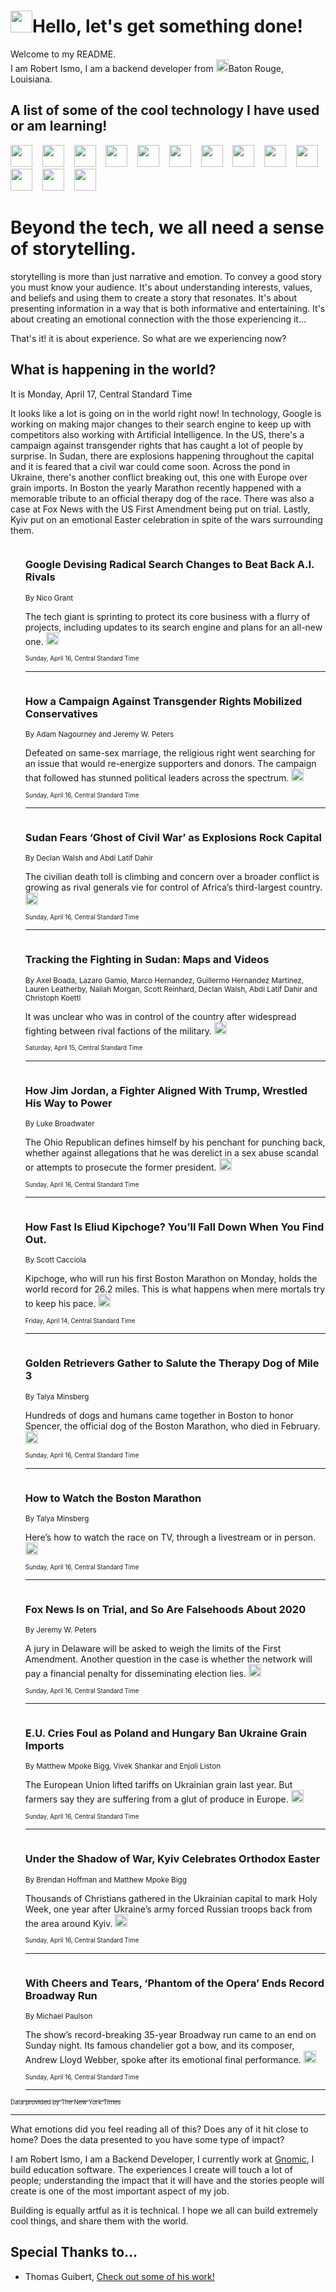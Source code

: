<h1><img src="https://emojis.slackmojis.com/emojis/images/1643514375/3493/hot-coffee.gif?1643514375" width="35"/>Hello, let's get something done!</h1>

<p>Welcome to my README.<br/>
I am Robert Ismo, I am a backend developer from <img src="https://emojis.slackmojis.com/emojis/images/1638395689/50435/moulin_rouge.png?1638395689" width="20"/>Baton Rouge, Louisiana.</p>
<h2>A list of some of the cool technology I have used or am learning!</h2>
<p>
<img src="https://emojis.slackmojis.com/emojis/images/1643516091/21142/meow_bongotap.gif?1643516091" width="35" alt="">
<img src="https://img.shields.io/badge/Favorite%20Frontend%20Framework-SvelteKit-f83903" alt="">
<img src="https://img.shields.io/badge/Second%20Favorite-Vue-40b581" alt="">
<img src="https://img.shields.io/badge/Most%20Used%20Runtime-Nodejs-78b061" alt="">
<img src="https://emojis.slackmojis.com/emojis/images/1643517416/34482/fire.gif?1643517416" width="35" alt="">
<img src="https://img.shields.io/badge/Javascript%20But%20Better-Typescript-0078ca" alt="">
<img src="https://img.shields.io/badge/Favorite%20Language-Elixir-3e244d" alt="">
<img src="https://img.shields.io/badge/Containerize%20Everything-Docker-6ac9ef" alt="">
<img src="https://emojis.slackmojis.com/emojis/images/1643514596/5999/meow_party.gif?1643514596" width="35" alt="">
<img src="https://img.shields.io/badge/API%20Love%20Language-Graphql-de32a5" alt="">
<img src="https://img.shields.io/badge/Our%20Favorite%20Version%20Controller-Git-e94f33" alt="">
<img src="https://img.shields.io/badge/Favorite%20Database-Redis-d42d1d" alt="">
<img src="https://emojis.slackmojis.com/emojis/images/1643514559/5584/deployparrot.gif?1643514559" width="35" alt="">
<img src="https://img.shields.io/badge/Container%20Interstate-RabbitMQ-f66200" alt="">
<img src="https://img.shields.io/badge/Gotta%20Learn-Kubernetes-316adf" alt="">
<img src="https://img.shields.io/badge/Really%20Mature%20Now-WASM-654fef" alt="">
<img src="https://emojis.slackmojis.com/emojis/images/1666642497/61942/dance_vibe.gif?1666642497" width="35" alt="">
<img src="https://img.shields.io/badge/For%20My%20M1-ARM64-657d96" alt="">
<img src="https://img.shields.io/badge/Loving%20This%20So%20Much-TailwindCSS-17bcb5" alt="">
<img src="https://img.shields.io/badge/Cool%20Build%20Tool-Vite-f9cb24" alt="">
<img src="https://emojis.slackmojis.com/emojis/images/1669231376/62819/working-on-it.gif?1669231376" width="35" alt="">
<img src="https://img.shields.io/badge/Fun%20and%20Easy%20Database-MongoDB-5f8c49" alt="">
<img src="https://img.shields.io/badge/JS%20Life%20Support-NPM-c73737" alt="">
<img src="https://img.shields.io/badge/I%20Liked%20It-DynamoDB-0073b9" alt="">
<img src="https://emojis.slackmojis.com/emojis/images/1643514045/46/question.gif?1643514045" width="35" alt="">
<img src="https://img.shields.io/badge/cool-React-60d6f9" alt="">
<img src="https://img.shields.io/badge/Future%20Big%20Project-Lambda-f37e00" alt="">
<img src="https://img.shields.io/badge/NPM%20But%20Better-PNPM-f1aa07" alt="">
<img src="https://emojis.slackmojis.com/emojis/images/1643514943/9662/fbwow.gif?1643514943" width="35" alt="">
<img src="https://img.shields.io/badge/First%20Language-C-662079" alt="">
<img src="https://img.shields.io/badge/Where%20I%20Deploy%20Frontend-Vercel-000000" alt="">
<img src="https://img.shields.io/badge/Who%20Does%20not%20Want%20an%20App-Swift-f9492a" alt="">
<img src="https://emojis.slackmojis.com/emojis/images/1643514058/151/javascript.png?1643514058" width="35" alt="">
<img src="https://img.shields.io/badge/cool-Python-fbd542" alt="">
<img src="https://img.shields.io/badge/Favorite%20Something-Stripe-656cdc" alt="">
<img src="https://img.shields.io/badge/Of%20Course-HTML5-ed6327" alt="">
<img src="https://emojis.slackmojis.com/emojis/images/1660415405/60731/bomb.gif?1660415405" width="35" alt="">
<img src="https://img.shields.io/badge/hate-CSS-2964ec" alt="">
<img src="https://img.shields.io/badge/Learning-CircleCI-141215" alt="">
<img src="https://img.shields.io/badge/Learning-Rust-fbbb3b" alt="">
<img src="https://emojis.slackmojis.com/emojis/images/1660415397/60712/writing-hand.gif?1660415397" width="35" alt="">
<img src="https://img.shields.io/badge/Dev%20Browser%20of%20Choice-Firefox-cc4e26" alt="">
<img src="https://img.shields.io/badge/Recoverying%20From%20Windows-UNIX-1781e3" alt="">
<img src="https://img.shields.io/badge/LOVE-LogSeq-90c1c2" alt="">
<img src="https://emojis.slackmojis.com/emojis/images/1643514066/223/kirby.gif?1643514066" width="35" alt="">
<img src="https://img.shields.io/badge/Daily%20Driver-MacOS-e6e6e8" alt="">
<img src="https://img.shields.io/badge/Git%20Server-Github-000000" alt="">
<img src="https://img.shields.io/badge/enjoyable-EC2-f17428" alt="">
<img src="https://emojis.slackmojis.com/emojis/images/1643514239/2069/excited.gif?1643514239" width="35" alt="">
</p>
<h1>Beyond the tech, we all need a sense of storytelling.</h1>
<p>storytelling is more than just narrative and emotion. To convey a good story you must know your audience. It's about understanding interests, values, and beliefs and using them to create a story that resonates. It's about presenting information in a way that is both informative and entertaining. It's about creating an emotional connection with the those experiencing it...</p>
<p>That's it! it is about experience. So what are we experiencing now?</p>
<h2>What is happening in the world?</h2>
<p>It is Monday, April 17, Central Standard Time</p>
<p>
It looks like a lot is going on in the world right now! In technology, Google is working on making major changes to their search engine to keep up with competitors also working with Artificial Intelligence. In the US, there&#39;s a campaign against transgender rights that has caught a lot of people by surprise. In Sudan, there are explosions happening throughout the capital and it is feared that a civil war could come soon. Across the pond in Ukraine, there&#39;s another conflict breaking out, this one with Europe over grain imports. In Boston the yearly Marathon recently happened with a memorable tribute to an official therapy dog of the race. There was also a case at Fox News with the US First Amendment being put on trial. Lastly, Kyiv put on an emotional Easter celebration in spite of the wars surrounding them.</p>
<ol>
<img src="https://img.shields.io/badge/-technology-blue" alt="">
<h3>Google Devising Radical Search Changes to Beat Back A.I. Rivals</h3>
<sub>By Nico Grant</sub>
<p>The tech giant is sprinting to protect its core business with a flurry of projects, including updates to its search engine and plans for an all-new one.  <a href="https://nyti.ms/3oiEuvh"><img src="https://developer.nytimes.com/files/poweredby_nytimes_30b.png?v=1583354208352" height="20"></a></p>
<sub><sub>Sunday, April 16, Central Standard Time</sub></sub>
<hr/>
<img src="https://img.shields.io/badge/-us-blue" alt="">
<h3>How a Campaign Against Transgender Rights Mobilized Conservatives</h3>
<sub>By Adam Nagourney and Jeremy W. Peters</sub>
<p>Defeated on same-sex marriage, the religious right went searching for an issue that would re-energize supporters and donors. The campaign that followed has stunned political leaders across the spectrum.  <a href="https://nyti.ms/41bQmxL"><img src="https://developer.nytimes.com/files/poweredby_nytimes_30b.png?v=1583354208352" height="20"></a></p>
<sub><sub>Sunday, April 16, Central Standard Time</sub></sub>
<hr/>
<img src="https://img.shields.io/badge/-world-blue" alt="">
<h3>Sudan Fears ‘Ghost of Civil War’ as Explosions Rock Capital</h3>
<sub>By Declan Walsh and Abdi Latif Dahir</sub>
<p>The civilian death toll is climbing and concern over a broader conflict is growing as rival generals vie for control of Africa’s third-largest country.  <a href="https://nyti.ms/3A3SITi"><img src="https://developer.nytimes.com/files/poweredby_nytimes_30b.png?v=1583354208352" height="20"></a></p>
<sub><sub>Sunday, April 16, Central Standard Time</sub></sub>
<hr/>
<img src="https://img.shields.io/badge/-world-blue" alt="">
<h3>Tracking the Fighting in Sudan: Maps and Videos</h3>
<sub>By Axel Boada, Lazaro Gamio, Marco Hernandez, Guillermo Hernandez Martinez, Lauren Leatherby, Nailah Morgan, Scott Reinhard, Declan Walsh, Abdi Latif Dahir and Christoph Koettl</sub>
<p>It was unclear who was in control of the country after widespread fighting between rival factions of the military.  <a href="https://nyti.ms/3zZR8BM"><img src="https://developer.nytimes.com/files/poweredby_nytimes_30b.png?v=1583354208352" height="20"></a></p>
<sub><sub>Saturday, April 15, Central Standard Time</sub></sub>
<hr/>
<img src="https://img.shields.io/badge/-us-blue" alt="">
<h3>How Jim Jordan, a Fighter Aligned With Trump, Wrestled His Way to Power</h3>
<sub>By Luke Broadwater</sub>
<p>The Ohio Republican defines himself by his penchant for punching back, whether against allegations that he was derelict in a sex abuse scandal or attempts to prosecute the former president.  <a href="https://nyti.ms/407rvty"><img src="https://developer.nytimes.com/files/poweredby_nytimes_30b.png?v=1583354208352" height="20"></a></p>
<sub><sub>Sunday, April 16, Central Standard Time</sub></sub>
<hr/>
<img src="https://img.shields.io/badge/-sports-blue" alt="">
<h3>How Fast Is Eliud Kipchoge? You’ll Fall Down When You Find Out.</h3>
<sub>By Scott Cacciola</sub>
<p>Kipchoge, who will run his first Boston Marathon on Monday, holds the world record for 26.2 miles. This is what happens when mere mortals try to keep his pace.  <a href="https://nyti.ms/3KC9aiv"><img src="https://developer.nytimes.com/files/poweredby_nytimes_30b.png?v=1583354208352" height="20"></a></p>
<sub><sub>Friday, April 14, Central Standard Time</sub></sub>
<hr/>
<img src="https://img.shields.io/badge/-sports-blue" alt="">
<h3>Golden Retrievers Gather to Salute the Therapy Dog of Mile 3</h3>
<sub>By Talya Minsberg</sub>
<p>Hundreds of dogs and humans came together in Boston to honor Spencer, the official dog of the Boston Marathon, who died in February.  <a href="https://nyti.ms/3KKAOd4"><img src="https://developer.nytimes.com/files/poweredby_nytimes_30b.png?v=1583354208352" height="20"></a></p>
<sub><sub>Sunday, April 16, Central Standard Time</sub></sub>
<hr/>
<img src="https://img.shields.io/badge/-sports-blue" alt="">
<h3>How to Watch the Boston Marathon</h3>
<sub>By Talya Minsberg</sub>
<p>Here’s how to watch the race on TV, through a livestream or in person.  <a href="https://nyti.ms/43ONFnF"><img src="https://developer.nytimes.com/files/poweredby_nytimes_30b.png?v=1583354208352" height="20"></a></p>
<sub><sub>Sunday, April 16, Central Standard Time</sub></sub>
<hr/>
<img src="https://img.shields.io/badge/-business-blue" alt="">
<h3>Fox News Is on Trial, and So Are Falsehoods About 2020</h3>
<sub>By Jeremy W. Peters</sub>
<p>A jury in Delaware will be asked to weigh the limits of the First Amendment. Another question in the case is whether the network will pay a financial penalty for disseminating election lies.  <a href="https://nyti.ms/3mHWUF9"><img src="https://developer.nytimes.com/files/poweredby_nytimes_30b.png?v=1583354208352" height="20"></a></p>
<sub><sub>Sunday, April 16, Central Standard Time</sub></sub>
<hr/>
<img src="https://img.shields.io/badge/-world-blue" alt="">
<h3>E.U. Cries Foul as Poland and Hungary Ban Ukraine Grain Imports</h3>
<sub>By Matthew Mpoke Bigg, Vivek Shankar and Enjoli Liston</sub>
<p>The European Union lifted tariffs on Ukrainian grain last year. But farmers say they are suffering from a glut of produce in Europe.  <a href="https://nyti.ms/3ohnlSI"><img src="https://developer.nytimes.com/files/poweredby_nytimes_30b.png?v=1583354208352" height="20"></a></p>
<sub><sub>Sunday, April 16, Central Standard Time</sub></sub>
<hr/>
<img src="https://img.shields.io/badge/-world-blue" alt="">
<h3>Under the Shadow of War, Kyiv Celebrates Orthodox Easter</h3>
<sub>By Brendan Hoffman and Matthew Mpoke Bigg</sub>
<p>Thousands of Christians gathered in the Ukrainian capital to mark Holy Week, one year after Ukraine’s army forced Russian troops back from the area around Kyiv.  <a href="https://nyti.ms/3A2yQjr"><img src="https://developer.nytimes.com/files/poweredby_nytimes_30b.png?v=1583354208352" height="20"></a></p>
<sub><sub>Sunday, April 16, Central Standard Time</sub></sub>
<hr/>
<img src="https://img.shields.io/badge/-theater-blue" alt="">
<h3>With Cheers and Tears, ‘Phantom of the Opera’ Ends Record Broadway Run</h3>
<sub>By Michael Paulson</sub>
<p>The show’s record-breaking 35-year Broadway run came to an end on Sunday night. Its famous chandelier got a bow, and its composer, Andrew Lloyd Webber, spoke after its emotional final performance.  <a href="https://nyti.ms/43ESoYC"><img src="https://developer.nytimes.com/files/poweredby_nytimes_30b.png?v=1583354208352" height="20"></a></p>
<sub><sub>Sunday, April 16, Central Standard Time</sub></sub>
<hr/>
</ol>
<a href="https://developer.nytimes.com"><sub><sub>Data provided by The New York Times</sub></sub></a>
<hr/>
<p>What emotions did you feel reading all of this? Does any of it hit close to home? Does the data presented to you have some type of impact?</p>
<p>I am Robert Ismo, I am a Backend Developer, I currently work at <a href="https://gnomic.education/">Gnomic</a>, I build education software. The experiences I create will touch a lot of people; understanding the impact that it will have and the stories people will create is one of the most important aspect of my job.</p>
<p>Building is equally artful as it is technical. I hope we all can build extremely cool things, and share them with the world.</p>
<h2>Special Thanks to...</h2>
<ul>
<li>Thomas Guibert, <a href="https://github.com/thmsgbrt/thmsgbrt">Check out some of his work!</a></li>
</ul>